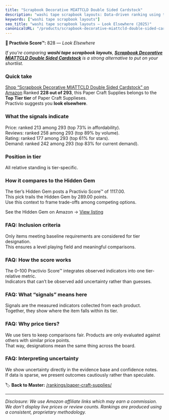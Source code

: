 ```yaml
---
title: "Scrapbook Decorative MIATTCLD Double Sided Cardstock"
description: "washi tape scrapbook layouts: Data-driven ranking using the Practivio Score™. Positioned by quality, value, demand, findability, momentum."
keywords: ["washi tape scrapbook layouts"]
seo_title: "washi tape scrapbook layouts — Look Elsewhere (2025)"
canonicalURL: "/products/scrapbook-decorative-miattcld-double-sided-cardstock-B0D4DWQDT3/"
---
```


**🚫 Practivio Score™:** 828 — _Look Elsewhere_


*If you're comparing **washi tape scrapbook layouts**, **[Scrapbook Decorative MIATTCLD Double Sided Cardstock](https://www.amazon.com/dp/B0D4DWQDT3?tag=practivio-20)** is a strong alternative to put on your shortlist.*
### Quick take
[Shop “Scrapbook Decorative MIATTCLD Double Sided Cardstock” on Amazon](https://www.amazon.com/dp/B0D4DWQDT3?tag=practivio-20)
Ranked **228 out of 293**, this Paper Craft Supplies belongs to the **Top Tier tier** of Paper Craft Supplieses.  
Practivio suggests you **look elsewhere**.

### What the signals indicate
Price: ranked 213 among 293 (top 73% in affordability).  
Reviews: ranked 258 among 293 (top 89% by volume).  
Rating: ranked 177 among 293 (top 61% for stars).  
Demand: ranked 242 among 293 (top 83% for current demand).

### Position in tier
All relative standing is tier-specific.

### How it compares to the Hidden Gem
The tier’s Hidden Gem posts a Practivio Score™ of 1117.00.  
This pick trails the Hidden Gem by 289.00 points.  
Use this context to frame trade-offs among competing options.  

See the Hidden Gem on Amazon → [View listing](https://www.amazon.com/dp/B079KL4C91?tag=practivio-20)

### FAQ: Inclusion criteria
Only items meeting baseline requirements are considered for tier designation.  
This ensures a level playing field and meaningful comparisons.

### FAQ: How the score works
The 0–100 Practivio Score™ integrates observed indicators into one tier-relative metric.  
Indicators that can’t be observed add uncertainty rather than guesses.

### FAQ: What “signals” means here
Signals are the measured indicators collected from each product.  
Together, they show where the item falls within its tier.

### FAQ: Why price tiers?
We use tiers to keep comparisons fair. Products are only evaluated against others with similar price points.  
That way, designations mean the same thing across the board.

### FAQ: Interpreting uncertainty
We show uncertainty directly in the evidence base and confidence notes.  
If data is sparse, we present outcomes cautiously rather than speculate.


🏷️ **Back to Master:** [/rankings/paper-craft-supplies/](/rankings/paper-craft-supplies/)

---
_Disclosure: We use Amazon affiliate links which may earn a commission. We don’t display live prices or review counts. Rankings are produced using a consistent, proprietary methodology._
